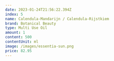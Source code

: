 ```yaml
---
date: 2023-01-24T21:56:22.394Z
index: 5
name: Calendula-Mandarijn / Calendula-Rijstkiem
brand: Botanical Beauty
type: Multi Use Oil
amount: 1
content: 500
contentUnit: ml
image: /images/essentia-sun.png
price: 82.95
---
```

